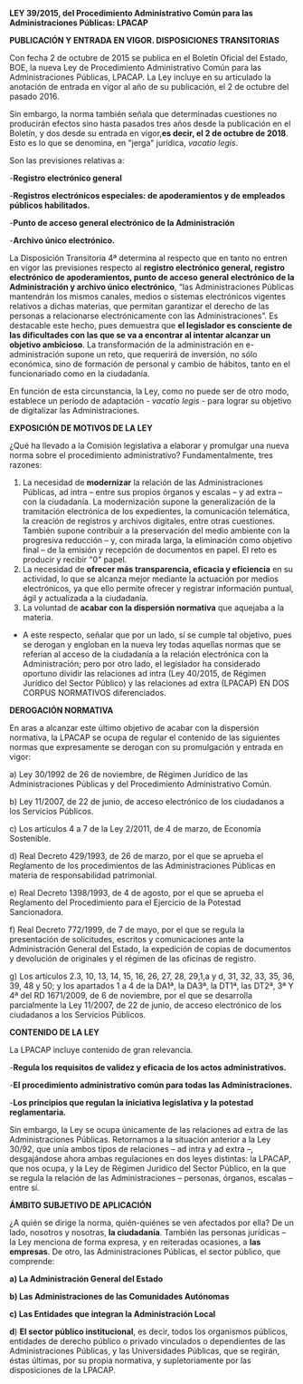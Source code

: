 **LEY 39/2015, del Procedimiento Administrativo Común para las Administraciones Públicas: LPACAP**

**PUBLICACIÓN Y ENTRADA EN VIGOR. DISPOSICIONES TRANSITORIAS**

Con fecha 2 de octubre de 2015 se publica en el Boletín Oficial del Estado, BOE, la nueva Ley de Procedimiento Administrativo Común para las Administraciones Públicas, LPACAP. La Ley incluye en su articulado la anotación de entrada en vigor al año de su publicación, el 2 de octubre del pasado 2016.

Sin embargo, la norma también señala que determinadas cuestiones no producirán efectos sino hasta pasados tres años desde la publicación en el Boletín, y dos desde su entrada en vigor,**es decir, el 2 de octubre de 2018**. Esto es lo que se denomina, en "jerga" jurídica, _vacatio legis_. 

Son las previsiones relativas a:

-**Registro electrónico general**

-**Registros electrónicos especiales: de apoderamientos y de empleados públicos habilitados.**

-**Punto de acceso general electrónico de la Administración**

-**Archivo único electrónico.**

La Disposición Transitoria 4ª determina al respecto que en tanto no entren en vigor las previsiones respecto al **registro electrónico general, registro electrónico de apoderamientos, punto de acceso general electrónico de la Administración y archivo único electrónico**, “las Administraciones Públicas mantendrán los mismos canales, medios o sistemas electrónicos vigentes relativos a dichas materias, que permitan garantizar el derecho de las personas a relacionarse electrónicamente con las Administraciones”. Es destacable este hecho, pues demuestra que **el legislador es consciente de las dificultades con las que se va a encontrar al intentar alcanzar un objetivo ambicioso**. La transformación de la administración en e-administración supone un reto, que requerirá de inversión, no sólo económica, sino de formación de personal y cambio de hábitos, tanto en el funcionariado como en la ciudadanía.

En función de esta circunstancia, la Ley, como no puede ser de otro modo, establece un  período de adaptación - _vacatio legis_  - para lograr su objetivo de digitalizar las Administraciones.

**EXPOSICIÓN DE MOTIVOS DE LA LEY**

¿Qué ha llevado a la Comisión legislativa a elaborar y promulgar una nueva norma sobre el procedimiento administrativo? Fundamentalmente, tres razones:

1. La necesidad de **modernizar** la relación de las Administraciones Públicas, ad intra – entre sus propios órganos y escalas – y ad extra – con la ciudadanía. La modernización supone la generalización de la tramitación electrónica de los expedientes, la comunicación telemática, la creación de registros y archivos digitales, entre otras cuestiones. También supone contribuir a la preservación del medio ambiente con la progresiva reducción – y, con mirada larga, la eliminación como objetivo final – de la emisión y recepción de documentos en papel. El reto es producir y recibir "0" papel.
2. La necesidad de **ofrecer más transparencia, eficacia y eficiencia** en su actividad, lo que se alcanza mejor mediante la actuación por medios electrónicos, ya que ello permite ofrecer y registrar información puntual, ágil y actualizada a la ciudadanía.
3. La voluntad de **acabar con la dispersión normativa** que aquejaba a la materia.

* A este respecto, señalar que por un lado, sí se cumple tal objetivo, pues se derogan y engloban en la nueva ley todas aquellas normas que se referían al acceso de la ciudadanía a la relación electrónica con la Administración; pero por otro lado, el legislador ha considerado oportuno dividir las relaciones ad intra \(Ley 40/2015, de Régimen Jurídico del Sector Público\) y las relaciones ad extra \(LPACAP\) EN DOS CORPUS NORMATIVOS diferenciados.



**DEROGACIÓN NORMATIVA**

En aras a alcanzar este último objetivo de acabar con la dispersión normativa, la LPACAP se ocupa de regular el contenido de las siguientes normas que expresamente se derogan con su promulgación y entrada en vigor:

a\) Ley 30/1992 de 26 de noviembre, de Régimen Jurídico de las Administraciones Públicas y del Procedimiento Administrativo Común.

b\) Ley 11/2007, de 22 de junio, de acceso electrónico de los ciudadanos a los Servicios Públicos.

c\) Los artículos 4 a 7 de la Ley 2/2011, de 4 de marzo, de Economía Sostenible.

d\) Real Decreto 429/1993, de 26 de marzo, por el que se aprueba el Reglamento de los procedimientos de las Administraciones Públicas en materia de responsabilidad patrimonial.

e\) Real Decreto 1398/1993, de 4 de agosto, por el que se aprueba el Reglamento del Procedimiento para el Ejercicio de la Potestad Sancionadora.

f\) Real Decreto 772/1999, de 7 de mayo, por el que se regula la presentación de solicitudes, escritos y comunicaciones ante la Administración General del Estado, la expedición de copias de documentos y devolución de originales y el régimen de las oficinas de registro.

g\) Los artículos 2.3, 10, 13, 14, 15, 16, 26, 27, 28, 29,1,a y d, 31, 32, 33, 35, 36, 39, 48 y 50; y los apartados 1 a 4 de la DA1ª, la DA3ª, la DT1ª, las DT2ª, 3ª Y 4ª del RD 1671/2009, de 6 de noviembre, por el que se desarrolla parcialmente la Ley 11/2007, de 22 de junio, de acceso electrónico de los ciudadanos a los Servicios Públicos.



**CONTENIDO DE LA LEY**

La LPACAP incluye contenido de gran relevancia.

-**Regula los requisitos de validez y eficacia de los actos administrativos.**

-**El procedimiento administrativo común para todas las Administraciones.**

-**Los principios que regulan la iniciativa legislativa y la potestad reglamentaria.**

Sin embargo, la Ley se ocupa únicamente de las relaciones ad extra de las Administraciones Públicas. Retornamos a la situación anterior a la Ley 30/92, que unía ambos tipos de relaciones – ad intra y ad extra –, desgajándose ahora ambas regulaciones en dos leyes distintas: la LPACAP, que nos ocupa, y la Ley de Régimen Jurídico del Sector Público, en la que se regula la relación de las Administraciones – personas, órganos, escalas – entre sí.

 

**ÁMBITO SUBJETIVO DE APLICACIÓN**

¿A quién se dirige la norma, quién-quiénes se ven afectados por ella? De un lado, nosotros y nosotras, **la ciudadanía**. También las personas jurídicas – la Ley menciona de forma expresa, y en reiteradas ocasiones, a **las empresas**. De otro, las Administraciones Públicas, el sector público, que comprende:

**a\) La Administración General del Estado**

**b\) Las Administraciones de las Comunidades Autónomas**

**c\) Las Entidades que integran la Administración Local**

**d**\) **El sector público institucional**, es decir, todos los organismos públicos, entidades de derecho público o privado vinculados o dependientes de las Administraciones Públicas, y las Universidades Públicas, que se regirán, éstas últimas, por su propia normativa, y supletoriamente por las disposiciones de la LPACAP.









 

